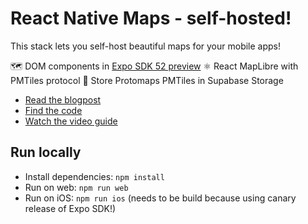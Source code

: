 # React Native Maps - self-hosted!

This stack lets you self-host beautiful maps for your mobile apps!

🗺️ DOM components in [Expo SDK 52 preview](https://docs.expo.dev/guides/dom-components/)
⚛️ React MapLibre with PMTiles protocol
💾 Store Protomaps PMTiles in Supabase Storage

- [Read the blogpost](https://supabase.link/react-native-maps)
- [Find the code](https://supabase.link/react-native-maps-gh)
- [Watch the video guide](https://supabase.link/react-native-maps-yt)

## Run locally

- Install dependencies: `npm install`
- Run on web: `npm run web`
- Run on iOS: `npm run ios` (needs to be build because using canary release of Expo SDK!)
